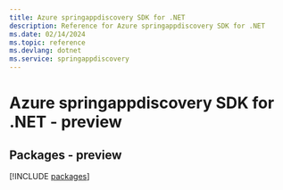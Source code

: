 ```yaml
---
title: Azure springappdiscovery SDK for .NET
description: Reference for Azure springappdiscovery SDK for .NET
ms.date: 02/14/2024
ms.topic: reference
ms.devlang: dotnet
ms.service: springappdiscovery
---
```

# Azure springappdiscovery SDK for .NET - preview
## Packages - preview
[!INCLUDE [packages](springappdiscovery-index.md)]